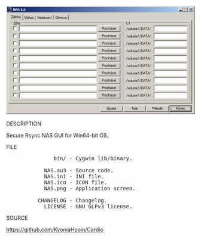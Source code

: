 
![NAS](https://github.com/KyomaHooin/Cardio/raw/master/NAS/NAS.png "screenshot")

DESCRIPTION

Secure Rsync NAS GUI for Win64-bit OS.

FILE
<pre>
               bin/ - Cygwin lib/binary.

            NAS.au3 - Source code.
            NAS.ini - INI file.
            NAS.ico - ICON file.
            NAS.png - Application screen.

          CHANGELOG - Changelog.
            LICENSE - GNU GLPv3 license.
</pre>
SOURCE

https://github.com/KyomaHooin/Cardio

